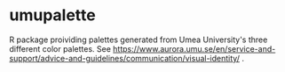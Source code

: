 # umupalette
R package proividing palettes generated from Umea University's three different color palettes. See https://www.aurora.umu.se/en/service-and-support/advice-and-guidelines/communication/visual-identity/ .
